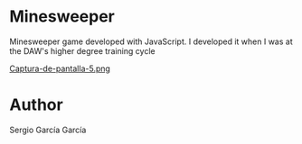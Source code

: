 # Minesweeper
Minesweeper game developed with JavaScript. I developed it when I was at the DAW's higher degree training cycle

[Captura-de-pantalla-5.png](https://postimg.cc/Cd7WTG5G)

# Author
Sergio García García
